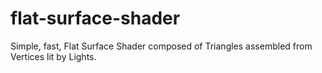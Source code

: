 flat-surface-shader
===================

Simple, fast, Flat Surface Shader composed of Triangles assembled from Vertices lit by Lights.